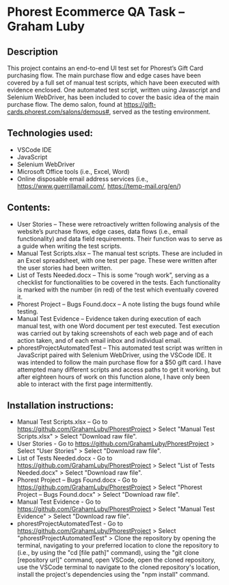 # Phorest Ecommerce QA Task – Graham Luby

## Description

This project contains an end-to-end UI test set for Phorest’s Gift Card purchasing flow. The main purchase flow and edge cases have been covered by a full set of manual test scripts, which have been executed with evidence enclosed. One automated test script, written using Javascript and Selenium WebDriver, has been included to cover the basic idea of the main purchase flow.
The demo salon, found at https://gift-cards.phorest.com/salons/demous#, served as the testing environment. 

## Technologies used:
* VSCode IDE
* JavaScript
* Selenium WebDriver
* Microsoft Office tools (i.e., Excel, Word)
* Online disposable email address services (i.e., https://www.guerrillamail.com/, https://temp-mail.org/en/)

## Contents:
* User Stories – These were retroactively written following analysis of the website’s purchase flows, edge cases, data flows (i.e., email functionality) and data field requirements. Their function was to serve as a guide when writing the test scripts.
* Manual Test Scripts.xlsx – The manual test scripts. These are included in an Excel spreadsheet, with one test per page. These were written after the user stories had been written.
* List of Tests Needed.docx – This is some “rough work”, serving as a checklist for functionalities to be covered in the tests. Each functionality is marked with the number (in red) of the test which eventually covered it.
* Phorest Project – Bugs Found.docx – A note listing the bugs found while testing.
* Manual Test Evidence – Evidence taken during execution of each manual test, with one Word document per test executed. Test execution was carried out by taking screenshots of each web page and of each action taken, and of each email inbox and individual email.
* phorestProjectAutomatedTest – This automated test script was written in JavaScript paired with Selenium WebDriver, using the VSCode IDE. It was intended to follow the main purchase flow for a $50 gift card. I have attempted many different scripts and access paths to get it working, but after eighteen hours of work on this function alone, I have only been able to interact with the first page intermittently.

## Installation instructions:
* Manual Test Scripts.xlsx – Go to https://github.com/GrahamLuby/PhorestProject > Select "Manual Test Scripts.xlsx" > Select "Download raw file".
* User Stories - Go to https://github.com/GrahamLuby/PhorestProject > Select "User Stories" >  Select "Download raw file".
* List of Tests Needed.docx - Go to https://github.com/GrahamLuby/PhorestProject > Select "List of Tests Needed.docx" >  Select "Download raw file".
* Phorest Project – Bugs Found.docx - Go to https://github.com/GrahamLuby/PhorestProject > Select "Phorest Project – Bugs Found.docx" >  Select "Download raw file".
* Manual Test Evidence - Go to https://github.com/GrahamLuby/PhorestProject > Select "Manual Test Evidence" >  Select "Download raw file".
* phorestProjectAutomatedTest - Go to https://github.com/GrahamLuby/PhorestProject > Select "phorestProjectAutomatedTest" > Clone the repository by opening the terminal, navigating to your preferred location to clone the repository to (i.e., by using the "cd [file path]" command), using the "git clone [repository url]" command, open VSCode, open the cloned repository, use the VSCode terminal to navigate to the cloned repository's location, install the project's dependencies using the "npm install" command.
